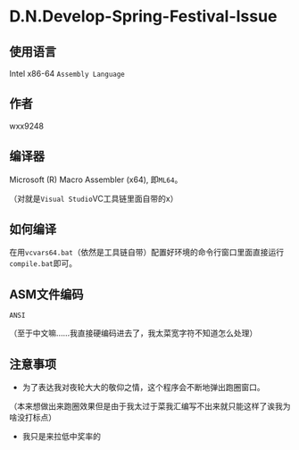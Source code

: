 # D.N.Develop-Spring-Festival-Issue

## 使用语言

Intel x86-64 `Assembly Language`

## 作者

wxx9248

## 编译器

Microsoft (R) Macro Assembler (x64), 即`ML64`。

（对就是`Visual Studio`VC工具链里面自带的x）

## 如何编译

在用`vcvars64.bat`（依然是工具链自带）配置好环境的命令行窗口里面直接运行`compile.bat`即可。

## ASM文件编码

`ANSI`

（至于中文嘛……我直接硬编码进去了，我太菜宽字符不知道怎么处理）

## 注意事项

* 为了表达我对夜轮大大的敬仰之情，这个程序会不断地弹出跑圈窗口。

（本来想做出来跑圈效果但是由于我太过于菜我汇编写不出来就只能这样了诶我为啥没打标点）

* 我只是来拉低中奖率的
